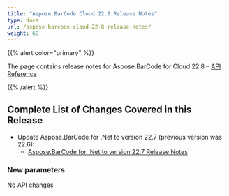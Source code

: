 ```yaml
---
title: "Aspose.BarCode Cloud 22.8 Release Notes"
type: docs
url: /aspose-barcode-cloud-22-8-release-notes/
weight: 60
---
```


{{% alert color="primary" %}}

The page contains release notes for Aspose.BarCode for Cloud 22.8 – [API Reference](https://apireference.aspose.cloud/barcode/)

{{% /alert %}}

## **Complete List of Changes Covered in this Release**

- Update Aspose.BarCode for .Net to version 22.7 (previous version was 22.6):
  - [Aspose.BarCode for .Net to version 22.7 Release Notes](https://docs.aspose.com/barcode/net/aspose-barcode-for-net-22-7-release-notes/)

### **New parameters**

No API changes
